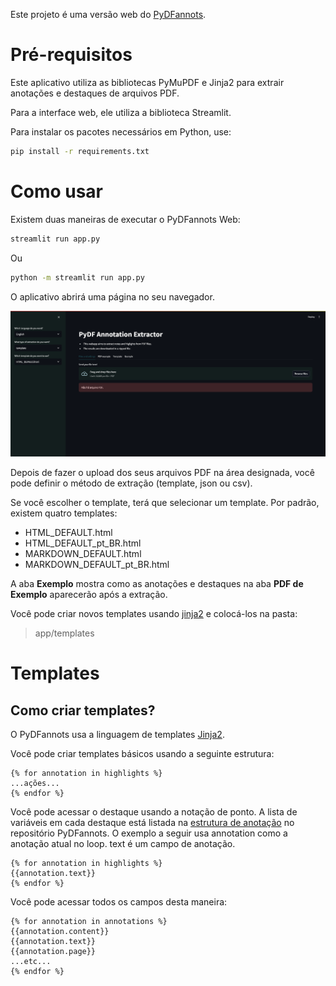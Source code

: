 Este projeto é uma versão web do [PyDFannots](https://github.com/pho-souza/PyDFannots/).

# Pré-requisitos

Este aplicativo utiliza as bibliotecas PyMuPDF e Jinja2 para extrair anotações e destaques de arquivos PDF.

Para a interface web, ele utiliza a biblioteca Streamlit.

Para instalar os pacotes necessários em Python, use:

```bash
pip install -r requirements.txt
```

# Como usar

Existem duas maneiras de executar o PyDFannots Web:

```bash
streamlit run app.py
```

Ou

```bash
python -m streamlit run app.py
```

O aplicativo abrirá uma página no seu navegador.

![Página inicial do seu caminho](imgs/pydf_annots_home_page.png)

Depois de fazer o upload dos seus arquivos PDF na área designada, você pode definir o método de extração (template, json ou csv).

Se você escolher o template, terá que selecionar um template. Por padrão, existem quatro templates:
- HTML_DEFAULT.html
- HTML_DEFAULT_pt_BR.html
- MARKDOWN_DEFAULT.html
- MARKDOWN_DEFAULT_pt_BR.html

A aba **Exemplo** mostra como as anotações e destaques na aba **PDF de Exemplo** aparecerão após a extração.

Você pode criar novos templates usando [jinja2](https://jinja.palletsprojects.com/en/3.1.x/) e colocá-los na pasta:

> app/templates

# Templates

## Como criar templates?

O PyDFannots usa a linguagem de templates [Jinja2](https://jinja.palletsprojects.com/en/3.1.x/).

Você pode criar templates básicos usando a seguinte estrutura:

```jinja2
{% for annotation in highlights %}
...ações...
{% endfor %}
```

Você pode acessar o destaque usando a notação de ponto. A lista de variáveis em cada destaque está listada na [estrutura de anotação](https://github.com/pho-souza/PyDFannots/blob/main/doc/Annotation_Structure.md) no repositório PyDFannots.
O exemplo a seguir usa annotation como a anotação atual no loop. text é um campo de anotação.

```jinja2
{% for annotation in highlights %}
{{annotation.text}}
{% endfor %}
```

Você pode acessar todos os campos desta maneira:

```
{% for annotation in annotations %}
{{annotation.content}}
{{annotation.text}}
{{annotation.page}}
...etc...
{% endfor %}
```
